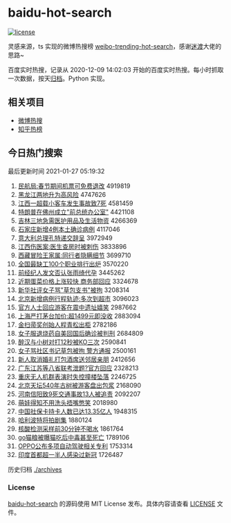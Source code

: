 # baidu-hot-search

[![license](https://img.shields.io/github/license/Arrackisarookie/baidu-hot-search)](https://github.com/Arrackisarookie/baidu-hot-search/blob/master/LICENSE)

灵感来源，ts 实现的微博热搜榜 [weibo-trending-hot-search](https://github.com/justjavac/weibo-trending-hot-search)，感谢[迷渡](https://github.com/justjavac)大佬的思路~

百度实时热搜，记录从 2020-12-09 14:02:03 开始的百度实时热搜。每小时抓取一次数据，按天[归档](./archives)。Python 实现。

## 相关项目
+ [微博热搜](https://github.com/Arrackisarookie/weibo-hot-search)
+ [知乎热榜](https://github.com/Arrackisarookie/zhihu-top-search)

## 今日热门搜索

<!-- Rank Begin -->

最后更新时间 2021-01-27 05:19:32

1. [民航局:春节期间机票可免费退改](http://www.baidu.com/baidu?cl=3&tn=SE_baiduhomet8_jmjb7mjw&rsv_dl=fyb_top&fr=top1000&wd=%C3%F1%BA%BD%BE%D6%3A%B4%BA%BD%DA%C6%DA%BC%E4%BB%FA%C6%B1%BF%C9%C3%E2%B7%D1%CD%CB%B8%C4) 4919819
1. [黑龙江两地升为高风险](http://www.baidu.com/baidu?cl=3&tn=SE_baiduhomet8_jmjb7mjw&rsv_dl=fyb_top&fr=top1000&wd=%BA%DA%C1%FA%BD%AD%C1%BD%B5%D8%C9%FD%CE%AA%B8%DF%B7%E7%CF%D5) 4747626
1. [江西一超载小客车发生事故致7死](http://www.baidu.com/baidu?cl=3&tn=SE_baiduhomet8_jmjb7mjw&rsv_dl=fyb_top&fr=top1000&wd=%BD%AD%CE%F7%D2%BB%B3%AC%D4%D8%D0%A1%BF%CD%B3%B5%B7%A2%C9%FA%CA%C2%B9%CA%D6%C27%CB%C0) 4581459
1. [特朗普在佛州成立"前总统办公室"](http://www.baidu.com/baidu?cl=3&tn=SE_baiduhomet8_jmjb7mjw&rsv_dl=fyb_top&fr=top1000&wd=%CC%D8%C0%CA%C6%D5%D4%DA%B7%F0%D6%DD%B3%C9%C1%A2%22%C7%B0%D7%DC%CD%B3%B0%EC%B9%AB%CA%D2%22) 4421108
1. [吉林三地急需医护用品及生活物资](http://www.baidu.com/baidu?cl=3&tn=SE_baiduhomet8_jmjb7mjw&rsv_dl=fyb_top&fr=top1000&wd=%BC%AA%C1%D6%C8%FD%B5%D8%BC%B1%D0%E8%D2%BD%BB%A4%D3%C3%C6%B7%BC%B0%C9%FA%BB%EE%CE%EF%D7%CA) 4266369
1. [石家庄新增4例本土确诊病例](http://www.baidu.com/baidu?cl=3&tn=SE_baiduhomet8_jmjb7mjw&rsv_dl=fyb_top&fr=top1000&wd=%CA%AF%BC%D2%D7%AF%D0%C2%D4%F64%C0%FD%B1%BE%CD%C1%C8%B7%D5%EF%B2%A1%C0%FD) 4117046
1. [意大利总理孔特递交辞呈](http://www.baidu.com/baidu?cl=3&tn=SE_baiduhomet8_jmjb7mjw&rsv_dl=fyb_top&fr=top1000&wd=%D2%E2%B4%F3%C0%FB%D7%DC%C0%ED%BF%D7%CC%D8%B5%DD%BD%BB%B4%C7%B3%CA) 3972949
1. [江西伤医案:医生查房时被刺伤](http://www.baidu.com/baidu?cl=3&tn=SE_baiduhomet8_jmjb7mjw&rsv_dl=fyb_top&fr=top1000&wd=%BD%AD%CE%F7%C9%CB%D2%BD%B0%B8%3A%D2%BD%C9%FA%B2%E9%B7%BF%CA%B1%B1%BB%B4%CC%C9%CB) 3833896
1. [西藏冒险王家属:同行者隐瞒细节](http://www.baidu.com/baidu?cl=3&tn=SE_baiduhomet8_jmjb7mjw&rsv_dl=fyb_top&fr=top1000&wd=%CE%F7%B2%D8%C3%B0%CF%D5%CD%F5%BC%D2%CA%F4%3A%CD%AC%D0%D0%D5%DF%D2%FE%C2%F7%CF%B8%BD%DA) 3699710
1. [全国最缺工100个职业排行出炉](http://www.baidu.com/baidu?cl=3&tn=SE_baiduhomet8_jmjb7mjw&rsv_dl=fyb_top&fr=top1000&wd=%C8%AB%B9%FA%D7%EE%C8%B1%B9%A4100%B8%F6%D6%B0%D2%B5%C5%C5%D0%D0%B3%F6%C2%AF) 3570220
1. [前经纪人发文否认张雨绮代孕](http://www.baidu.com/baidu?cl=3&tn=SE_baiduhomet8_jmjb7mjw&rsv_dl=fyb_top&fr=top1000&wd=%C7%B0%BE%AD%BC%CD%C8%CB%B7%A2%CE%C4%B7%F1%C8%CF%D5%C5%D3%EA%E7%B2%B4%FA%D4%D0) 3445262
1. [近期蛋菜价格上涨较快 商务部回应](http://www.baidu.com/baidu?cl=3&tn=SE_baiduhomet8_jmjb7mjw&rsv_dl=fyb_top&fr=top1000&wd=%BD%FC%C6%DA%B5%B0%B2%CB%BC%DB%B8%F1%C9%CF%D5%C7%BD%CF%BF%EC%20%C9%CC%CE%F1%B2%BF%BB%D8%D3%A6) 3324678
1. [新华社评女子骂"草包支书"被拘](http://www.baidu.com/baidu?cl=3&tn=SE_baiduhomet8_jmjb7mjw&rsv_dl=fyb_top&fr=top1000&wd=%D0%C2%BB%AA%C9%E7%C6%C0%C5%AE%D7%D3%C2%EE%22%B2%DD%B0%FC%D6%A7%CA%E9%22%B1%BB%BE%D0) 3208314
1. [北京新增病例行程轨迹:多次到超市](http://www.baidu.com/baidu?cl=3&tn=SE_baiduhomet8_jmjb7mjw&rsv_dl=fyb_top&fr=top1000&wd=%B1%B1%BE%A9%D0%C2%D4%F6%B2%A1%C0%FD%D0%D0%B3%CC%B9%EC%BC%A3%3A%B6%E0%B4%CE%B5%BD%B3%AC%CA%D0) 3096023
1. [官方人士回应游客在震中遗址嬉笑](http://www.baidu.com/baidu?cl=3&tn=SE_baiduhomet8_jmjb7mjw&rsv_dl=fyb_top&fr=top1000&wd=%B9%D9%B7%BD%C8%CB%CA%BF%BB%D8%D3%A6%D3%CE%BF%CD%D4%DA%D5%F0%D6%D0%D2%C5%D6%B7%E6%D2%D0%A6) 2987662
1. [上海严打茅台加价:超1499元即没收](http://www.baidu.com/baidu?cl=3&tn=SE_baiduhomet8_jmjb7mjw&rsv_dl=fyb_top&fr=top1000&wd=%C9%CF%BA%A3%D1%CF%B4%F2%C3%A9%CC%A8%BC%D3%BC%DB%3A%B3%AC1499%D4%AA%BC%B4%C3%BB%CA%D5) 2883094
1. [金扫帚奖创始人程青松出柜](http://www.baidu.com/baidu?cl=3&tn=SE_baiduhomet8_jmjb7mjw&rsv_dl=fyb_top&fr=top1000&wd=%BD%F0%C9%A8%D6%E3%BD%B1%B4%B4%CA%BC%C8%CB%B3%CC%C7%E0%CB%C9%B3%F6%B9%F1) 2782186
1. [女子服退烧药自美回国后确诊被判刑](http://www.baidu.com/baidu?cl=3&tn=SE_baiduhomet8_jmjb7mjw&rsv_dl=fyb_top&fr=top1000&wd=%C5%AE%D7%D3%B7%FE%CD%CB%C9%D5%D2%A9%D7%D4%C3%C0%BB%D8%B9%FA%BA%F3%C8%B7%D5%EF%B1%BB%C5%D0%D0%CC) 2684809
1. [醉汉与小树对打12秒被KO三次](http://www.baidu.com/baidu?cl=3&tn=SE_baiduhomet8_jmjb7mjw&rsv_dl=fyb_top&fr=top1000&wd=%D7%ED%BA%BA%D3%EB%D0%A1%CA%F7%B6%D4%B4%F212%C3%EB%B1%BBKO%C8%FD%B4%CE) 2590841
1. [女子骂社区书记草包被拘 警方通报](http://www.baidu.com/baidu?cl=3&tn=SE_baiduhomet8_jmjb7mjw&rsv_dl=fyb_top&fr=top1000&wd=%C5%AE%D7%D3%C2%EE%C9%E7%C7%F8%CA%E9%BC%C7%B2%DD%B0%FC%B1%BB%BE%D0%20%BE%AF%B7%BD%CD%A8%B1%A8) 2500161
1. [新人取消婚礼打包酒席送邻居亲朋](http://www.baidu.com/baidu?cl=3&tn=SE_baiduhomet8_jmjb7mjw&rsv_dl=fyb_top&fr=top1000&wd=%D0%C2%C8%CB%C8%A1%CF%FB%BB%E9%C0%F1%B4%F2%B0%FC%BE%C6%CF%AF%CB%CD%C1%DA%BE%D3%C7%D7%C5%F3) 2412656
1. [广东江苏等八省联考泄题?官方回应](http://www.baidu.com/baidu?cl=3&tn=SE_baiduhomet8_jmjb7mjw&rsv_dl=fyb_top&fr=top1000&wd=%B9%E3%B6%AB%BD%AD%CB%D5%B5%C8%B0%CB%CA%A1%C1%AA%BF%BC%D0%B9%CC%E2%3F%B9%D9%B7%BD%BB%D8%D3%A6) 2328213
1. [重庆无人机群表演时失控撞楼坠落](http://www.baidu.com/baidu?cl=3&tn=SE_baiduhomet8_jmjb7mjw&rsv_dl=fyb_top&fr=top1000&wd=%D6%D8%C7%EC%CE%DE%C8%CB%BB%FA%C8%BA%B1%ED%D1%DD%CA%B1%CA%A7%BF%D8%D7%B2%C2%A5%D7%B9%C2%E4) 2246725
1. [北京天坛540年古树被游客盘出包浆](http://www.baidu.com/baidu?cl=3&tn=SE_baiduhomet8_jmjb7mjw&rsv_dl=fyb_top&fr=top1000&wd=%B1%B1%BE%A9%CC%EC%CC%B3540%C4%EA%B9%C5%CA%F7%B1%BB%D3%CE%BF%CD%C5%CC%B3%F6%B0%FC%BD%AC) 2168090
1. [河南信阳致9死交通事故13人被追责](http://www.baidu.com/baidu?cl=3&tn=SE_baiduhomet8_jmjb7mjw&rsv_dl=fyb_top&fr=top1000&wd=%BA%D3%C4%CF%D0%C5%D1%F4%D6%C29%CB%C0%BD%BB%CD%A8%CA%C2%B9%CA13%C8%CB%B1%BB%D7%B7%D4%F0) 2092207
1. [萌娃得知不用洗头捂嘴憋笑](http://www.baidu.com/baidu?cl=3&tn=SE_baiduhomet8_jmjb7mjw&rsv_dl=fyb_top&fr=top1000&wd=%C3%C8%CD%DE%B5%C3%D6%AA%B2%BB%D3%C3%CF%B4%CD%B7%CE%E6%D7%EC%B1%EF%D0%A6) 2018980
1. [中国社保卡持卡人数已达13.35亿人](http://www.baidu.com/baidu?cl=3&tn=SE_baiduhomet8_jmjb7mjw&rsv_dl=fyb_top&fr=top1000&wd=%D6%D0%B9%FA%C9%E7%B1%A3%BF%A8%B3%D6%BF%A8%C8%CB%CA%FD%D2%D1%B4%EF13.35%D2%DA%C8%CB) 1948315
1. [哈利波特将拍剧集](http://www.baidu.com/baidu?cl=3&tn=SE_baiduhomet8_jmjb7mjw&rsv_dl=fyb_top&fr=top1000&wd=%B9%FE%C0%FB%B2%A8%CC%D8%BD%AB%C5%C4%BE%E7%BC%AF) 1880124
1. [核酸检测采样前30分钟不喝水](http://www.baidu.com/baidu?cl=3&tn=SE_baiduhomet8_jmjb7mjw&rsv_dl=fyb_top&fr=top1000&wd=%BA%CB%CB%E1%BC%EC%B2%E2%B2%C9%D1%F9%C7%B030%B7%D6%D6%D3%B2%BB%BA%C8%CB%AE) 1861764
1. [go猫粮被曝猫吃后中毒甚至死亡](http://www.baidu.com/baidu?cl=3&tn=SE_baiduhomet8_jmjb7mjw&rsv_dl=fyb_top&fr=top1000&wd=go%C3%A8%C1%B8%B1%BB%C6%D8%C3%A8%B3%D4%BA%F3%D6%D0%B6%BE%C9%F5%D6%C1%CB%C0%CD%F6) 1789106
1. [OPPO公布多项自动驾驶相关专利](http://www.baidu.com/baidu?cl=3&tn=SE_baiduhomet8_jmjb7mjw&rsv_dl=fyb_top&fr=top1000&wd=OPPO%B9%AB%B2%BC%B6%E0%CF%EE%D7%D4%B6%AF%BC%DD%CA%BB%CF%E0%B9%D8%D7%A8%C0%FB) 1753314
1. [印度首都超一半人感染过新冠](http://www.baidu.com/baidu?cl=3&tn=SE_baiduhomet8_jmjb7mjw&rsv_dl=fyb_top&fr=top1000&wd=%D3%A1%B6%C8%CA%D7%B6%BC%B3%AC%D2%BB%B0%EB%C8%CB%B8%D0%C8%BE%B9%FD%D0%C2%B9%DA) 1726487
<!-- Rank End -->

历史归档 [./archives](./archives)

### License

[baidu-hot-search](https://github.com/Arrackisarookie/baidu-hot-search) 的源码使用 MIT License 发布。具体内容请查看 [LICENSE](./LICENSE) 文件。
